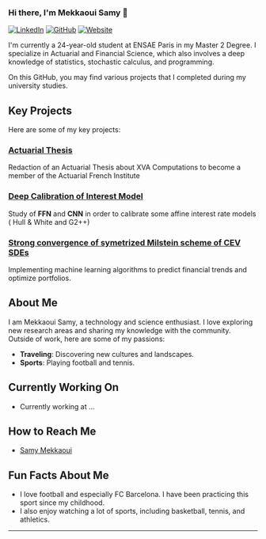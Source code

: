 ### Hi there, I'm Mekkaoui Samy 👋

[![LinkedIn](https://img.shields.io/badge/LinkedIn-0077B5?style=for-the-badge&logo=linkedin&logoColor=white)](https://www.linkedin.com/in/samy-mekkaoui-3ba12a1b6/)
[![GitHub](https://img.shields.io/badge/GitHub-100000?style=for-the-badge&logo=github&logoColor=white)](https://github.com/SamyMekk)
[![Website](https://img.shields.io/badge/Website-4285F4?style=for-the-badge&logo=google&logoColor=white)](https://samymekk.github.io)

I'm currently a 24-year-old student at ENSAE Paris in my Master 2 Degree. I specialize in Actuarial and Financial Science, which also involves a deep knowledge of statistics, stochastic calculus, and programming.

On this GitHub, you may find various projects that I completed during my university studies.

## Key Projects

Here are some of my key projects:

### [Actuarial Thesis ](https://github.com/SamyMekk/project1)
Redaction of an Actuarial Thesis about XVA Computations  to become a member of the Actuarial French Institute

### [Deep Calibration of Interest Model](https://github.com/SamyMekk/project2)
Study of $\textbf{FFN}$ and  $\textbf{CNN}$ in order  to calibrate some affine interest rate models ( Hull & White and G2++)

### [Strong convergence of symetrized Milstein scheme of CEV SDEs ](https://github.com/SamyMekk/project3)
Implementing machine learning algorithms to predict financial trends and optimize portfolios.

## About Me

I am Mekkaoui Samy, a technology and science enthusiast. I love exploring new research areas and sharing my knowledge with the community. Outside of work, here are some of my passions:

- **Traveling**: Discovering new cultures and landscapes.
- **Sports**: Playing football and tennis.

## Currently Working On

- Currently working at ...

## How to Reach Me

- [Samy Mekkaoui](mailto:samy.mekkaoui@ensae.fr?subject=[GitHub]%20Source%20Han%20Sans)

## Fun Facts About Me

- I love football and especially FC Barcelona. I have been practicing this sport since my childhood.
- I also enjoy watching a lot of sports, including basketball, tennis, and athletics.

---

